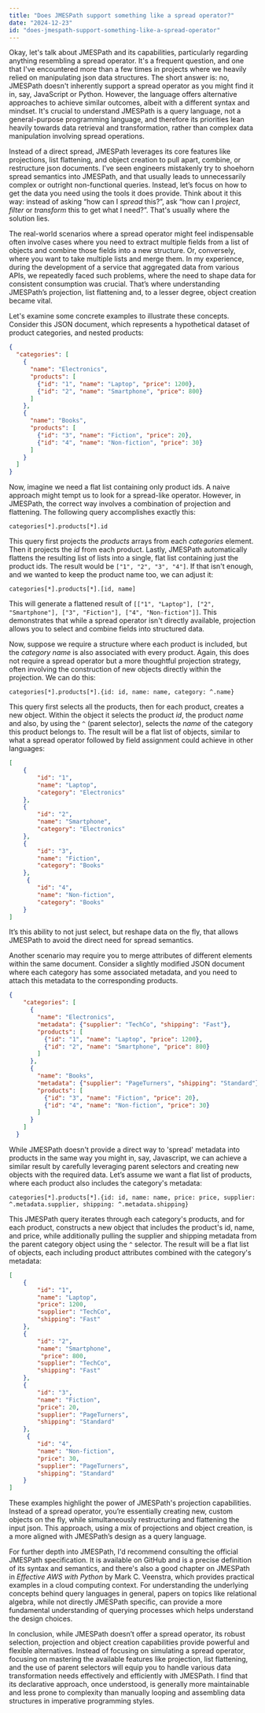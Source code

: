 ```yaml
---
title: "Does JMESPath support something like a spread operator?"
date: "2024-12-23"
id: "does-jmespath-support-something-like-a-spread-operator"
---
```


Okay, let's talk about JMESPath and its capabilities, particularly regarding anything resembling a spread operator. It's a frequent question, and one that I've encountered more than a few times in projects where we heavily relied on manipulating json data structures. The short answer is: no, JMESPath doesn't inherently support a spread operator as you might find it in, say, JavaScript or Python. However, the language offers alternative approaches to achieve similar outcomes, albeit with a different syntax and mindset. It's crucial to understand JMESPath is a query language, not a general-purpose programming language, and therefore its priorities lean heavily towards data retrieval and transformation, rather than complex data manipulation involving spread operations.

Instead of a direct spread, JMESPath leverages its core features like projections, list flattening, and object creation to pull apart, combine, or restructure json documents. I’ve seen engineers mistakenly try to shoehorn spread semantics into JMESPath, and that usually leads to unnecessarily complex or outright non-functional queries. Instead, let’s focus on how to get the data you need using the tools it does provide. Think about it this way: instead of asking “how can I *spread* this?”, ask “how can I *project*, *filter* or *transform* this to get what I need?”. That's usually where the solution lies.

The real-world scenarios where a spread operator might feel indispensable often involve cases where you need to extract multiple fields from a list of objects and combine those fields into a new structure. Or, conversely, where you want to take multiple lists and merge them. In my experience, during the development of a service that aggregated data from various APIs, we repeatedly faced such problems, where the need to shape data for consistent consumption was crucial. That’s where understanding JMESPath’s projection, list flattening and, to a lesser degree, object creation became vital.

Let's examine some concrete examples to illustrate these concepts. Consider this JSON document, which represents a hypothetical dataset of product categories, and nested products:

```json
{
  "categories": [
    {
      "name": "Electronics",
      "products": [
        {"id": "1", "name": "Laptop", "price": 1200},
        {"id": "2", "name": "Smartphone", "price": 800}
      ]
    },
    {
      "name": "Books",
      "products": [
        {"id": "3", "name": "Fiction", "price": 20},
        {"id": "4", "name": "Non-fiction", "price": 30}
      ]
    }
  ]
}
```

Now, imagine we need a flat list containing only product ids. A naive approach might tempt us to look for a spread-like operator. However, in JMESPath, the correct way involves a combination of projection and flattening. The following query accomplishes exactly this:

```jmespath
categories[*].products[*].id
```

This query first projects the *products* arrays from each *categories* element. Then it projects the *id* from each product. Lastly, JMESPath automatically flattens the resulting list of lists into a single, flat list containing just the product ids. The result would be `["1", "2", "3", "4"]`. If that isn't enough, and we wanted to keep the product name too, we can adjust it:

```jmespath
categories[*].products[*].[id, name]
```

This will generate a flattened result of `[["1", "Laptop"], ["2", "Smartphone"], ["3", "Fiction"], ["4", "Non-fiction"]]`. This demonstrates that while a spread operator isn't directly available, projection allows you to select and combine fields into structured data.

Now, suppose we require a structure where each product is included, but the *category name* is also associated with every product. Again, this does not require a spread operator but a more thoughtful projection strategy, often involving the construction of new objects directly within the projection. We can do this:

```jmespath
categories[*].products[*].{id: id, name: name, category: ^.name}
```

This query first selects all the products, then for each product, creates a new object. Within the object it selects the product *id*, the product *name* and also, by using the `^` (parent selector), selects the *name* of the category this product belongs to. The result will be a flat list of objects, similar to what a spread operator followed by field assignment could achieve in other languages:

```json
[
    {
        "id": "1",
        "name": "Laptop",
        "category": "Electronics"
    },
    {
        "id": "2",
        "name": "Smartphone",
        "category": "Electronics"
    },
    {
        "id": "3",
        "name": "Fiction",
        "category": "Books"
    },
     {
        "id": "4",
        "name": "Non-fiction",
        "category": "Books"
    }
]
```

It’s this ability to not just select, but reshape data on the fly, that allows JMESPath to avoid the direct need for spread semantics.

Another scenario may require you to merge attributes of different elements within the same document. Consider a slightly modified JSON document where each category has some associated metadata, and you need to attach this metadata to the corresponding products.

```json
{
    "categories": [
      {
        "name": "Electronics",
        "metadata": {"supplier": "TechCo", "shipping": "Fast"},
        "products": [
          {"id": "1", "name": "Laptop", "price": 1200},
          {"id": "2", "name": "Smartphone", "price": 800}
        ]
      },
      {
        "name": "Books",
        "metadata": {"supplier": "PageTurners", "shipping": "Standard"},
        "products": [
          {"id": "3", "name": "Fiction", "price": 20},
          {"id": "4", "name": "Non-fiction", "price": 30}
        ]
      }
    ]
  }
```

While JMESPath doesn't provide a direct way to 'spread' metadata into products in the same way you might in, say, Javascript, we can achieve a similar result by carefully leveraging parent selectors and creating new objects with the required data. Let’s assume we want a flat list of products, where each product also includes the category's metadata:

```jmespath
categories[*].products[*].{id: id, name: name, price: price, supplier: ^.metadata.supplier, shipping: ^.metadata.shipping}
```

This JMESPath query iterates through each category's products, and for each product, constructs a new object that includes the product's id, name, and price, while additionally pulling the supplier and shipping metadata from the parent category object using the `^` selector. The result will be a flat list of objects, each including product attributes combined with the category's metadata:

```json
[
    {
        "id": "1",
        "name": "Laptop",
        "price": 1200,
        "supplier": "TechCo",
        "shipping": "Fast"
    },
    {
        "id": "2",
        "name": "Smartphone",
         "price": 800,
        "supplier": "TechCo",
        "shipping": "Fast"
    },
    {
        "id": "3",
        "name": "Fiction",
        "price": 20,
        "supplier": "PageTurners",
        "shipping": "Standard"
    },
     {
        "id": "4",
        "name": "Non-fiction",
        "price": 30,
        "supplier": "PageTurners",
        "shipping": "Standard"
    }
]
```

These examples highlight the power of JMESPath's projection capabilities. Instead of a spread operator, you’re essentially creating new, custom objects on the fly, while simultaneously restructuring and flattening the input json. This approach, using a mix of projections and object creation, is a more aligned with JMESPath’s design as a query language.

For further depth into JMESPath, I'd recommend consulting the official JMESPath specification. It is available on GitHub and is a precise definition of its syntax and semantics, and there's also a good chapter on JMESPath in *Effective AWS with Python* by Mark C. Veenstra, which provides practical examples in a cloud computing context. For understanding the underlying concepts behind query languages in general, papers on topics like relational algebra, while not directly JMESPath specific, can provide a more fundamental understanding of querying processes which helps understand the design choices.

In conclusion, while JMESPath doesn’t offer a spread operator, its robust selection, projection and object creation capabilities provide powerful and flexible alternatives. Instead of focusing on simulating a spread operator, focusing on mastering the available features like projection, list flattening, and the use of parent selectors will equip you to handle various data transformation needs effectively and efficiently with JMESPath. I find that its declarative approach, once understood, is generally more maintainable and less prone to complexity than manually looping and assembling data structures in imperative programming styles.
